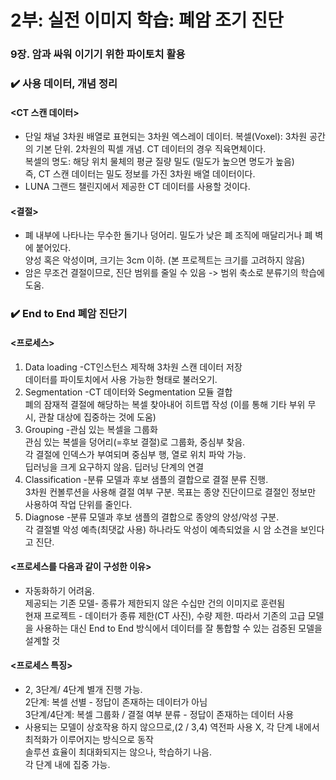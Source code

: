 # 2부: 실전 이미지 학습: 폐암 조기 진단


### 9장. 암과 싸워 이기기 위한 파이토치 활용

### :heavy_check_mark: 사용 데이터, 개념 정리
#### <CT 스캔 데이터>

- 단일 채널 3차원 배열로 표현되는 3차원 엑스레이 데이터. 
복셀(Voxel): 3차원 공간의 기본 단위. 2차원의 픽셀 개념. CT 데이터의 경우 직육면체이다.   
복셀의 명도: 해당 위치 물체의 평균 질량 밀도 (밀도가 높으면 명도가 높음)   
즉, CT 스캔 데이터는 밀도 정보를 가진 3차원 배열 데이터이다.    
- LUNA 그랜드 챌린지에서 제공한 CT 데이터를 사용할 것이다.     

#### <결절>

- 폐 내부에 나타나는 무수한 돌기나 덩어리.
밀도가 낮은 폐 조직에 매달리거나 폐 벽에 붙어있다.   
양성 혹은 악성이며, 크기는 3cm 이하. (본 프로젝트는 크기를 고려하지 않음)   
- 암은 무조건 결절이므로, 진단 범위를 줄일 수 있음 -> 범위 축소로 분류기의 학습에 도움.   




### :heavy_check_mark: End to End 폐암 진단기

#### <프로세스>
1) Data loading
  -CT인스턴스 제작해 3차원 스캔 데이터 저장   
  데이터를 파이토치에서 사용 가능한 형태로 불러오기.   
2) Segmentation
  -CT 데이터와 Segmentation 모듈 결합     
  폐의 잠재적 결절에 해당하는 복셀 찾아내어 히트맵 작성 (이를 통해 기타 부위 무시, 관찰 대상에 집중하는 것에 도움)   
3) Grouping
  -관심 있는 복셀을 그룹화   
  관심 있는 복셀을 덩어리(=후보 결절)로 그룹화, 중심부 찾음.   
  각 결절에 인덱스가 부여되며 중심부 행, 열로 위치 파악 가능.    
  딥러닝을 크게 요구하지 않음. 딥러닝 단계의 연결   
4) Classification
  -분류 모델과 후보 샘플의 결합으로 결절 분류 진행.   
  3차원 컨볼루션을 사용해 결절 여부 구분. 목표는 종양 진단이므로 결절인 정보만 사용하여 작업 단위를 줄인다.   
5) Diagnose
  -분류 모델과 후보 샘플의 결합으로 종양의 양성/악성 구분.    
  각 결절별 악성 예측(최댓값 사용) 하나라도 악성이 예측되었을 시 암 소견을 보인다고 진단.    

#### <프로세스를 다음과 같이 구성한 이유> 
- 자동화하기 어려움.   
제공되는 기존 모델- 종류가 제한되지 않은 수십만 건의 이미지로 훈련됨   
현재 프로젝트 - 데이터가 종류 제한(CT 사진), 수량 제한. 따라서 기존의 고급 모델을 사용하는 대신 End to End 방식에서 데이터를 잘 통합할 수 있는 검증된 모델을 설계할 것   

#### <프로세스 특징>
- 2, 3단계/ 4단계 별개 진행 가능.   
  2단계: 복셀 선별 - 정답이 존재하는 데이터가 아님   
  3단계/4단계: 복셀 그룹화 / 결절 여부 분류 - 정답이 존재하는 데이터 사용   
- 사용되는 모델이 상호작용 하지 않으므로,(2 / 3,4) 역전파 사용 X, 각 단계 내에서 최적화가 이루어지는 방식으로 동작   
  솔루션 효율이 최대화되지는 않으나, 학습하기 나음.   
  각 단계 내에 집중 가능.     




